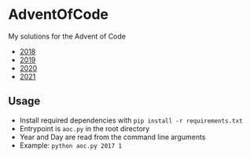 # AdventOfCode

My solutions for the Advent of Code
- [2018](https://adventofcode.com/2018)
- [2019](https://adventofcode.com/2019)
- [2020](https://adventofcode.com/2020)
- [2021](https://adventofcode.com/2021)

## Usage
* Install required dependencies with `pip install -r requirements.txt`
* Entrypoint is `aoc.py` in the root directory
* Year and Day are read from the command line arguments
* Example: `python aoc.py 2017 1`
